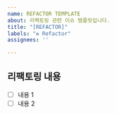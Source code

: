```yaml
---
name: REFACTOR TEMPLATE
about: 리팩토링 관련 이슈 템플릿입니다.
title: "[REFACTOR]"
labels: "♻️ Refactor"
assignees: ''

---
```


## 리팩토링 내용
- [ ] 내용 1
- [ ] 내용 2

